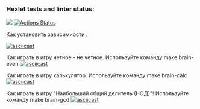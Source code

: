 ### Hexlet tests and linter status:
<a href="https://codeclimate.com/github/EdmartEmpty/php-project-45/maintainability"><img src="https://api.codeclimate.com/v1/badges/6bdc6758a51e4e3319c0/maintainability" /></a>
[![Actions Status](https://github.com/EdmartEmpty/php-project-45/actions/workflows/hexlet-check.yml/badge.svg)](https://github.com/EdmartEmpty/php-project-45/actions)

Как установить зависимиости :

[![asciicast](https://asciinema.org/a/7x6oQP03ifeLkN7LJAN3GBnPI.svg)](https://asciinema.org/a/7x6oQP03ifeLkN7LJAN3GBnPI)

Как играть в игру четное - не четное.
Используйте команду make brain-even 
[![asciicast](https://asciinema.org/a/5kOpGm54xRScYhn3Ph3bFuWwb.svg)](https://asciinema.org/a/5kOpGm54xRScYhn3Ph3bFuWwb)

Как играть в игру калькулятор.
Используйте команду make brain-calc 
[![asciicast](https://asciinema.org/a/RBGEIVR4C99EWZB6P51Jnanpd.svg)](https://asciinema.org/a/RBGEIVR4C99EWZB6P51Jnanpd)

Как играть в игру "Наибольший общий делитель (НОД)"!
Используйте команду make brain-gcd
[![asciicast](https://asciinema.org/a/ZQTzJ5QHSb9AWzYZN7xuWwovJ.svg)](https://asciinema.org/a/ZQTzJ5QHSb9AWzYZN7xuWwovJ)
